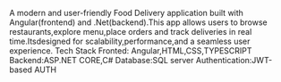 A modern and user-friendly Food Delivery application built with Angular(frontend) and .Net(backend).This app allows users to browse restaurants,explore menu,place orders and track deliveries in real time.Itsdesigned for scalability,performance,and a seamless user experience. 
Tech Stack
Fronted: Angular,HTML,CSS,TYPESCRIPT
Backend:ASP.NET CORE,C#
Database:SQL server
Authentication:JWT-based AUTH

